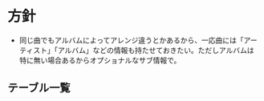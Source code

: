# 方針

- 同じ曲でもアルバムによってアレンジ違うとかあるから、一応曲には「アーティスト」「アルバム」などの情報も持たせておきたい。ただしアルバムは特に無い場合あるからオプショナルなサブ情報で。

## テーブル一覧
